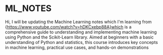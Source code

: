 # ML_NOTES

Hi,
I will be updating the Machine Learning notes which I'm learning from {https://www.youtube.com/watch?v=hDKCxebp88A}which is a comprehensive guide to understanding and implementing machine learning using Python and the Scikit-Learn library. Aimed at beginners with a basic understanding of Python and statistics, this course introduces key concepts in machine learning, practical use cases, and hands-on demonstrations
